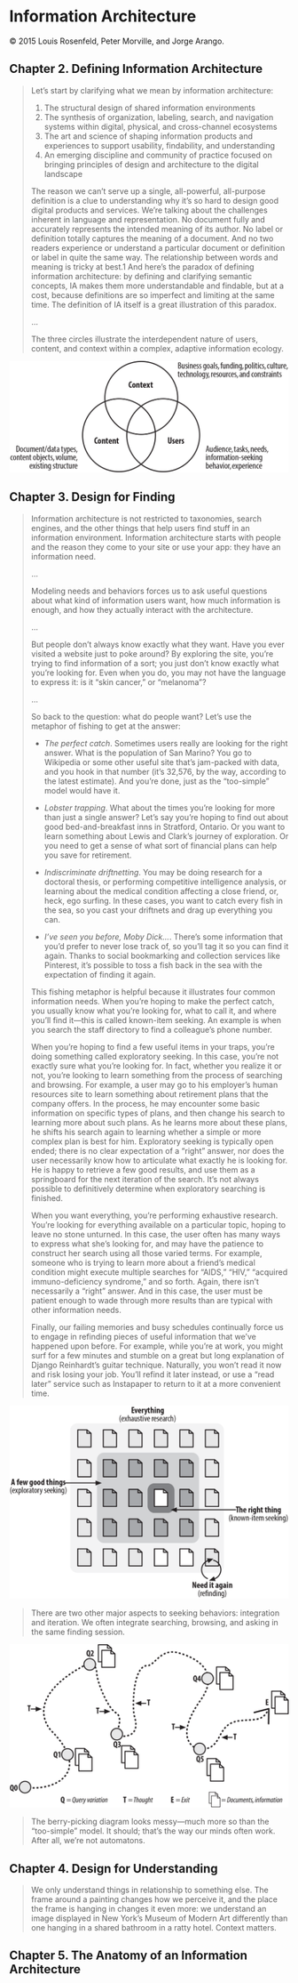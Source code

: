 # Information Architecture

© 2015 Louis Rosenfeld, Peter Morville, and Jorge Arango.

## Chapter 2. Defining Information Architecture

> Let’s start by clarifying what we mean by information architecture:
> 1. The structural design of shared information environments
> 2. The synthesis of organization, labeling, search, and navigation systems within digital, physical, and cross-channel ecosystems
> 3. The art and science of shaping information products and experiences to support usability, findability, and understanding
> 4. An emerging discipline and community of practice focused on bringing principles of design and architecture to the digital landscape
>
> The reason we can’t serve up a single, all-powerful, all-purpose definition is a clue to understanding why it’s so hard to design good digital products and services. We’re talking about the challenges inherent in language and representation. No document fully and accurately represents the intended meaning of its author. No label or definition totally captures the meaning of a document. And no two readers experience or understand a particular document or definition or label in quite the same way. The relationship between words and meaning is tricky at best.1 And here’s the paradox of defining information architecture: by defining and clarifying semantic concepts, IA makes them more understandable and findable, but at a cost, because definitions are so imperfect and limiting at the same time. The definition of IA itself is a great illustration of this paradox.
>
> ...
> 
> The three circles illustrate the interdependent nature of users, content, and context within a complex, adaptive information ecology.

![Users, Content, Context Illustration](/.attachments/users.context.content.png)

## Chapter 3. Design for Finding

> Information architecture is not restricted to taxonomies, search engines, and the other things that help users find stuff in an information environment. Information architecture starts with people and the reason they come to your site or use your app: they have an information need.
>
> ...
> 
> Modeling needs and behaviors forces us to ask useful questions about what kind of information users want, how much information is enough, and how they actually interact with the architecture.
> 
> ...
> 
> But people don’t always know exactly what they want. Have you ever visited a website just to poke around? By exploring the site, you’re trying to find information of a sort; you just don’t know exactly what you’re looking for. Even when you do, you may not have the language to express it: is it “skin cancer,” or “melanoma”?
>
> ...
> 
> So back to the question: what do people want? Let’s use the metaphor of fishing to get at the answer:
>
> - _The perfect catch_. Sometimes users really are looking for the right answer. What is the population of San Marino? You go to Wikipedia or some other useful site that’s jam-packed with data, and you hook in that number (it’s 32,576, by the way, according to the latest estimate). And you’re done, just as the “too-simple” model would have it.
>
> - _Lobster trapping_. What about the times you’re looking for more than just a single answer? Let’s say you’re hoping to find out about good bed-and-breakfast inns in Stratford, Ontario. Or you want to learn something about Lewis and Clark’s journey of exploration. Or you need to get a sense of what sort of financial plans can help you save for retirement.
>
> - _Indiscriminate driftnetting_. You may be doing research for a doctoral thesis, or performing competitive intelligence analysis, or learning about the medical condition affecting a close friend, or, heck, ego surfing. In these cases, you want to catch every fish in the sea, so you cast your driftnets and drag up everything you can.
>
> - _I’ve seen you before, Moby Dick..._. There’s some information that you’d prefer to never lose track of, so you’ll tag it so you can find it again. Thanks to social bookmarking and collection services like Pinterest, it’s possible to toss a fish back in the sea with the expectation of finding it again.
> 
> This fishing metaphor is helpful because it illustrates four common information needs. When you’re hoping to make the perfect catch, you usually know what you’re looking for, what to call it, and where you’ll find it—this is called known-item seeking. An example is when you search the staff directory to find a colleague’s phone number.
>
> When you’re hoping to find a few useful items in your traps, you’re doing something called exploratory seeking. In this case, you’re not exactly sure what you’re looking for. In fact, whether you realize it or not, you’re looking to learn something from the process of searching and browsing. For example, a user may go to his employer’s human resources site to learn something about retirement plans that the company offers. In the process, he may encounter some basic information on specific types of plans, and then change his search to learning more about such plans. As he learns more about these plans, he shifts his search again to learning whether a simple or more complex plan is best for him. Exploratory seeking is typically open ended; there is no clear expectation of a “right” answer, nor does the user necessarily know how to articulate what exactly he is looking for. He is happy to retrieve a few good results, and use them as a springboard for the next iteration of the search. It’s not always possible to definitively determine when exploratory searching is finished.
> 
> When you want everything, you’re performing exhaustive research. You’re looking for everything available on a particular topic, hoping to leave no stone unturned. In this case, the user often has many ways to express what she’s looking for, and may have the patience to construct her search using all those varied terms. For example, someone who is trying to learn more about a friend’s medical condition might execute multiple searches for “AIDS,” “HIV,” “acquired immuno-deficiency syndrome,” and so forth. Again, there isn’t necessarily a “right” answer. And in this case, the user must be patient enough to wade through more results than are typical with other information needs.
> 
> Finally, our failing memories and busy schedules continually force us to engage in refinding pieces of useful information that we’ve happened upon before. For example, while you’re at work, you might surf for a few minutes and stumble on a great but long explanation of Django Reinhardt’s guitar technique. Naturally, you won’t read it now and risk losing your job. You’ll refind it later instead, or use a “read later” service such as Instapaper to return to it at a more convenient time.

![Four common information needs](/.attachments/fishing.information.png)

> There are two other major aspects to seeking behaviors: integration and iteration. We often integrate searching, browsing, and asking in the same finding session.

![Berry picing model](/.attachments/berry.picking.png)

> The berry-picking diagram looks messy—much more so than the “too-simple” model. It should; that’s the way our minds often work. After all, we’re not automatons.

## Chapter 4. Design for Understanding

> We only understand things in relationship to something else. The frame around a painting changes how we perceive it, and the place the frame is hanging in changes it even more: we understand an image displayed in New York’s Museum of Modern Art differently than one hanging in a shared bathroom in a ratty hotel. Context matters.

## Chapter 5. The Anatomy of an Information Architecture

